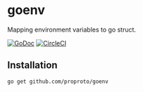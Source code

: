 # goenv
Mapping environment variables to go struct.

[![GoDoc](http://img.shields.io/badge/go-documentation-blue.svg?style=svg)](https://godoc.org/github.com/proproto/goenv)
[![CircleCI](https://circleci.com/gh/proproto/goenv.svg?style=svg)](https://circleci.com/gh/proproto/goenv)

## Installation
```
go get github.com/proproto/goenv
```

